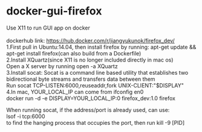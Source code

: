 # docker-gui-firefox
Use X11 to run GUI app on docker <br/><br/>
dockerhub link: https://hub.docker.com/r/jiangyukunok/firefox_dev/ <br/>
1.First pull in Ubuntu:14.04, then install firefox by running: apt-get update && apt-get install firefox(can also build from a Dockerfile) <br/>
2.Install XQuartz(since X11 is no longer included directly in mac os)<br/>
Open a X server by running open -a XQuartz <br/>
3.Install socat: Socat is a command line based utility that establishes two bidirectional byte streams and transfers data between them<br/>
Run socat TCP-LISTEN:6000,reuseaddr,fork UNIX-CLIENT:\"$DISPLAY\" <br>
4.In mac, YOUR_LOCAL_IP can come from ifconfig en0<br/>
docker run -d -e DISPLAY=YOUR_LOCAL_IP:0 firefox_dev:1.0 firefox<br/>

When running socat, if the address/port is already used, can use: <br/>
lsof -i tcp:6000<br/>
to find the hanging process that occupies the port, then run kill -9 [PID]
